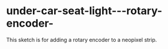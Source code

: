 # under-car-seat-light---rotary-encoder-
This sketch is for adding a rotary encoder to a neopixel strip.

